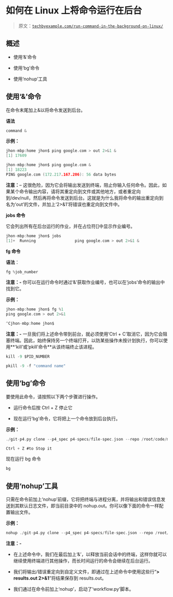 # 如何在 Linux 上将命令运行在后台

> 原文：[`techbyexample.com/run-command-in-the-background-on-linux/`](https://techbyexample.com/run-command-in-the-background-on-linux/)

## **概述**

+   使用‘&’命令

+   使用‘bg’命令

+   使用‘nohup’工具

## **使用‘&’命令**

在命令末尾加上&以将命令发送到后台。

**语法**

```go
command &
```

**示例：**

```go
jhon-mbp:home jhon$ ping google.com > out 2>&1 &
[1] 17609
```

```go
jhon-mbp:home jhon$ ping google.com &
[1] 18223
PING google.com (172.217.167.206): 56 data bytes
```

**注意：**– 这很危险，因为它会将输出发送到终端，阻止你输入任何命令。因此，如果某个命令输出内容，请将其重定向到文件或其他地方，或者重定向到/dev/null，然后再将命令发送到后台。这就是为什么我将命令的输出重定向到名为‘out’的文件，并加上‘2>&1’将错误也重定向到文件中。

**jobs 命令**

它会列出所有在后台运行的作业，并在占位符[]中显示作业编号。

```go
jhon-mbp:home jhon$ jobs
[1]+  Running                 ping google.com > out 2>&1 &
```

**fg 命令**

**语法**：

```go
fg %job_number 
```

**注意：-** 你可以在运行命令时通过‘&’获取作业编号，也可以在‘jobs’命令的输出中找到它。

**示例：**

```go
jhon-mbp:home jhon$ fg %1
ping google.com > out 2>&1

^Cjhon-mbp:home jhon$ 
```

**注意：-** 一旦我们将上述命令带到前台，就必须使用‘Ctrl + C’取消它，因为它会阻塞终端。因此，始终保持另一个终端打开，以防某些操作未按计划执行，你可以使用**‘kill’或‘pkill’命令**从该终端终止该进程。

```go
kill -9 $PID_NUMBER
```

```go
pkill -9 -f "command name"
```

## **使用‘bg’命令**

要使用此命令，请按照以下两个步骤进行操作。

+   运行命令后按 Ctrl + Z 停止它

+   现在运行‘bg’命令，它将把上一个命令放到后台执行。

**示例：**

```go
./git-p4.py clone --p4_spec p4-specs/file-spec.json --repo /root/code/myapp/testrepo -v --revisions @2020/09/09,now
```

```go
Ctrl + Z #to Stop it
```

现在运行 bg 命令

```go
bg
```

## **使用‘nohup’工具**

只需在命令前加上‘nohup’前缀，它将把终端与进程分离，并将输出和错误信息发送到其默认日志文件，即当前目录中的 nohup.out。你可以像下面的命令一样配置输出文件。

**示例：**

```go
nohup ./git-p4.py clone --p4_spec p4-specs/file-spec.json --repo /root/code/myapp/testrepo -v --revisions @2020/09/09,now > results.out 2>&1 &
```

**注意：-**

+   在上述命令中，我们在最后加上‘&’，以释放当前会话中的终端，这样你就可以继续使用终端进行其他操作，而长时间运行的命令会继续在后台运行。

+   我们将输出/错误重定向到自定义文件，即通过在上述命令中使用这些行“**> results.out 2>&1**”将结果保存到 results.out。

+   我们通过在命令前加上‘nohup’，启动了‘workflow.py’脚本。
